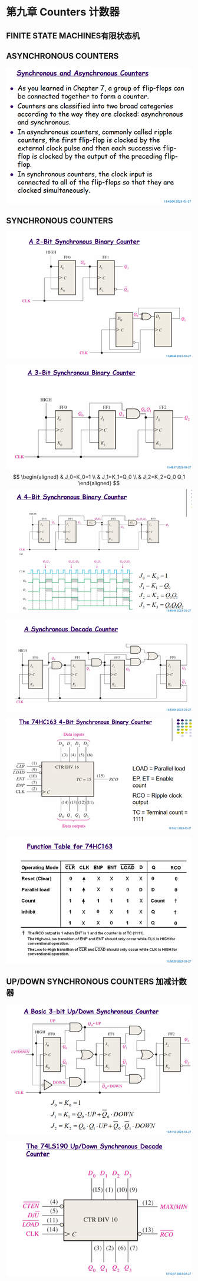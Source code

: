 # 第九章 Counters 计数器

## FINITE STATE MACHINES有限状态机

## ASYNCHRONOUS COUNTERS

![image-20230327134614530](https://raw.githubusercontent.com/hanleo001/img/main/image-20230327134614530.png)

## SYNCHRONOUS COUNTERS

![image-20230327134849820](https://raw.githubusercontent.com/hanleo001/img/main/image-20230327134849820.png)

![image-20230327134902077](https://raw.githubusercontent.com/hanleo001/img/main/image-20230327134902077.png)
$$
\begin{aligned}
& J_0=K_0=1 \\
& J_1=K_1=Q_0 \\
& J_2=K_2=Q_0 Q_1
\end{aligned}
$$
![image-20230327134954911](https://raw.githubusercontent.com/hanleo001/img/main/image-20230327134954911.png)

![image-20230327135012248](https://raw.githubusercontent.com/hanleo001/img/main/image-20230327135012248.png)

![image-20230327135027074](https://raw.githubusercontent.com/hanleo001/img/main/image-20230327135027074.png)

![image-20230327135035788](https://raw.githubusercontent.com/hanleo001/img/main/image-20230327135035788.png)

## UP/DOWN SYNCHRONOUS COUNTERS 加减计数器

![image-20230327135202693](https://raw.githubusercontent.com/hanleo001/img/main/image-20230327135202693.png)

![image-20230327135217515](https://raw.githubusercontent.com/hanleo001/img/main/image-20230327135217515.png)